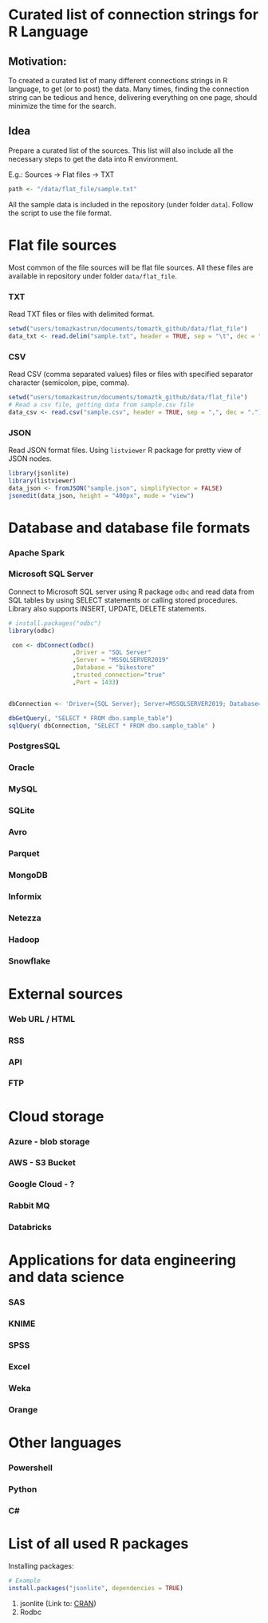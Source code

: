 # Curated list of connection strings for R Language


## Motivation:
To created a curated list of many different connections strings in R language, to get (or to post) the data. Many times, finding the connection string can be tedious and hence, delivering everything on one page, should minimize the time for the search.

## Idea
Prepare a curated list of the sources. This list will also include all the necessary steps to get the data into R environment.

E.g.: Sources -> Flat files -> TXT

```R
path <- "/data/flat_file/sample.txt"
```

All the sample data is included in the repository (under folder `data`). Follow the script to use the file format.


# Flat file sources

Most common of the file sources will be flat file sources.
All these files are available in repository under folder `data/flat_file`.

### TXT

Read TXT files or files with delimited format.

```R
setwd("users/tomazkastrun/documents/tomaztk_github/data/flat_file")
data_txt <- read.delim("sample.txt", header = TRUE, sep = "\t", dec = ".")
```


### CSV

Read CSV (comma separated values) files or files with specified separator character (semicolon, pipe, comma).

```R
setwd("users/tomazkastrun/documents/tomaztk_github/data/flat_file")
# Read a csv file, getting data from sample.csv file
data_csv <- read.csv("sample.csv", header = TRUE, sep = ",", dec = ".")
```

### JSON

Read JSON format files. Using `listviewer` R package for pretty view of JSON nodes.

```R
library(jsonlite)
library(listviewer)
data_json <- fromJSON("sample.json", simplifyVector = FALSE)
jsonedit(data_json, height = "400px", mode = "view")
```


# Database and database file formats

### Apache Spark


### Microsoft SQL Server

Connect to Microsoft SQL server using R package `odbc` and read data from SQL tables by using SELECT statements or calling stored procedures. Library also supports INSERT, UPDATE, DELETE statements.

```R
# install.packages("odbc")
library(odbc)

 con <- dbConnect(odbc()
                  ,Driver = "SQL Server"
                  ,Server = "MSSQLSERVER2019"
                  ,Database = "bikestore"
                  ,trusted_connection="true"
                  ,Port = 1433)


dbConnection <- 'Driver={SQL Server}; Server=MSSQLSERVER2019; Database=bikestore; Trusted_Connection=Yes'

dbGetQuery(, "SELECT * FROM dbo.sample_table")
sqlQuery( dbConnection, "SELECT * FROM dbo.sample_table" )
```

### PostgresSQL

### Oracle

### MySQL

### SQLite

### Avro

### Parquet

### MongoDB

### Informix

### Netezza

### Hadoop

### Snowflake


# External sources


### Web URL / HTML

### RSS

### API 

### FTP


# Cloud storage

### Azure - blob storage

### AWS - S3 Bucket

### Google Cloud - ?

### Rabbit MQ

### Databricks


# Applications for data engineering and data science

### SAS

### KNIME

### SPSS

### Excel

### Weka

### Orange


# Other languages

### Powershell

### Python

### C#


# List of all used R packages

Installing packages:
```R
# Example
install.packages("jsonlite", dependencies = TRUE)
```



1. jsonlite (Link to: [CRAN](https://cran.r-project.org/web/packages/jsonlite/index.html))
1. Rodbc


